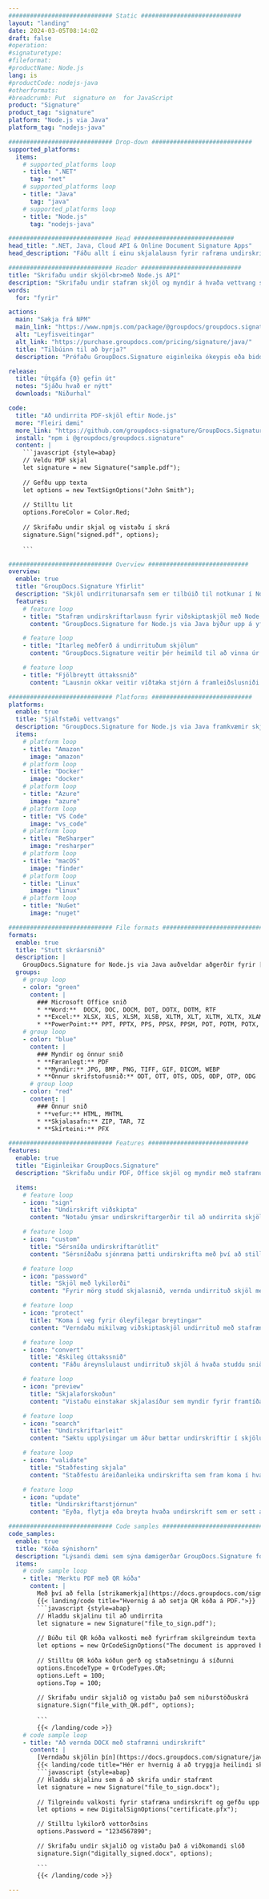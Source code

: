 ```yaml
---
############################# Static ############################
layout: "landing"
date: 2024-03-05T08:14:02
draft: false
#operation: 
#signaturetype: 
#fileformat: 
#productName: Node.js
lang: is
#productCode: nodejs-java
#otherformats: 
#breadcrumb: Put  signature on  for JavaScript
product: "Signature"
product_tag: "signature"
platform: "Node.js via Java"
platform_tag: "nodejs-java"

############################# Drop-down ############################
supported_platforms:
  items:
    # supported_platforms loop
    - title: ".NET"
      tag: "net"
    # supported_platforms loop
    - title: "Java"
      tag: "java"
    # supported_platforms loop
    - title: "Node.js"
      tag: "nodejs-java"

############################# Head ############################
head_title: ".NET, Java, Cloud API & Online Document Signature Apps"
head_description: "Fáðu allt í einu skjalalausn fyrir rafræna undirskrift fyrir .NET, Java og skýjaforrit. Skrifaðu undir algeng skjalasnið á netinu með því að nota einfaldan draga og sleppa eiginleika"

############################# Header ############################
title: "Skrifaðu undir skjöl<br>með Node.js API"
description: "Skrifaðu undir stafræn skjöl og myndir á hvaða vettvang sem er með því að nota sveigjanleg API og app byggðar lausnir fyrir forritara og endanotendur."
words:
  for: "fyrir"

actions:
  main: "Sækja frá NPM"
  main_link: "https://www.npmjs.com/package/@groupdocs/groupdocs.signature/"
  alt: "Leyfisveitingar"
  alt_link: "https://purchase.groupdocs.com/pricing/signature/java/"
  title: "Tilbúinn til að byrja?"
  description: "Prófaðu GroupDocs.Signature eiginleika ókeypis eða biddu um leyfi"

release:
  title: "Útgáfa {0} gefin út"
  notes: "Sjáðu hvað er nýtt"
  downloads: "Niðurhal"

code:
  title: "Að undirrita PDF-skjöl eftir Node.js"
  more: "Fleiri dæmi"
  more_link: "https://github.com/groupdocs-signature/GroupDocs.Signature-for-Node.js-via-Java/"
  install: "npm i @groupdocs/groupdocs.signature"
  content: |
    ```javascript {style=abap}   
    // Veldu PDF skjal
    let signature = new Signature("sample.pdf");
    
    // Gefðu upp texta
    let options = new TextSignOptions("John Smith");
    
    // Stilltu lit
    options.ForeColor = Color.Red;
    
    // Skrifaðu undir skjal og vistaðu í skrá
    signature.Sign("signed.pdf", options);
    
    ```

############################# Overview ############################
overview:
  enable: true
  title: "GroupDocs.Signature Yfirlit"
  description: "Skjöl undirritunarsafn sem er tilbúið til notkunar í Node.js forritum"
  features:
    # feature loop
    - title: "Stafræn undirskriftarlausn fyrir viðskiptaskjöl með Node.js"
      content: "GroupDocs.Signature for Node.js via Java býður upp á yfirgripsmikið sett af valkostum fyrir stafræna undirskrift fyrir PDF, Office skjöl og myndir. Texti, strikamerki, myndir, stafræn skilríki og lýsigögn eru í boði. Straumlínulagað skjalavinnsla tryggir skilvirkni."

    # feature loop
    - title: "Ítarleg meðferð á undirrituðum skjölum"
      content: "GroupDocs.Signature veitir þér heimild til að vinna úr undirrituðum skjölum. Leitaðu að og staðfestu undirskriftir með ýmsum forsendum. Að auki skaltu draga út nákvæmar skjalaupplýsingar eða búa til forskoðunarmyndir af síðum."

    # feature loop
    - title: "Fjölbreytt úttakssnið"
      content: "Lausnin okkar veitir víðtæka stjórn á framleiðslusniði undirritaðra skjala. Staðsetjið undirskriftir nákvæmlega á hvaða síðu sem er og sérsniðið útlit þeirra. Vistaðu undirrituð skjöl á fjölmörgum studdum sniðum og tryggðu þau mögulega með lykilorðum."

############################# Platforms ############################
platforms:
  enable: true
  title: "Sjálfstæði vettvangs"
  description: "GroupDocs.Signature for Node.js via Java framkvæmir skjalavinnslu með ýmsum stýrikerfum"
  items:
    # platform loop
    - title: "Amazon"
      image: "amazon"
    # platform loop
    - title: "Docker"
      image: "docker"
    # platform loop
    - title: "Azure"
      image: "azure"
    # platform loop
    - title: "VS Code"
      image: "vs_code"
    # platform loop
    - title: "ReSharper"
      image: "resharper"
    # platform loop
    - title: "macOS"
      image: "finder"
    # platform loop
    - title: "Linux"
      image: "linux"
    # platform loop
    - title: "NuGet"
      image: "nuget"

############################# File formats ############################
formats:
  enable: true
  title: "Stutt skráarsnið"
  description: |
    GroupDocs.Signature for Node.js via Java auðveldar aðgerðir fyrir [vinsæl skráarsnið](https://docs.groupdocs.com/signature/java/supported-document-formats/).
  groups:
    # group loop
    - color: "green"
      content: |
        ### Microsoft Office snið
        * **Word:**  DOCX, DOC, DOCM, DOT, DOTX, DOTM, RTF
        * **Excel:** XLSX, XLS, XLSM, XLSB, XLTM, XLT, XLTM, XLTX, XLAM, SXC, SpreadsheetML
        * **PowerPoint:** PPT, PPTX, PPS, PPSX, PPSM, POT, POTM, POTX, PPTM
    # group loop
    - color: "blue"
      content: |
        ### Myndir og önnur snið
        * **Færanlegt:** PDF
        * **Myndir:** JPG, BMP, PNG, TIFF, GIF, DICOM, WEBP
        * **Önnur skrifstofusnið:** ODT, OTT, OTS, ODS, ODP, OTP, ODG
      # group loop
    - color: "red"
      content: |
        ### Önnur snið
        * **vefur:** HTML, MHTML
        * **Skjalasafn:** ZIP, TAR, 7Z
        * **Skírteini:** PFX

############################# Features ############################
features:
  enable: true
  title: "Eiginleikar GroupDocs.Signature"
  description: "Skrifaðu undir PDF, Office skjöl og myndir með stafrænum undirskriftum"

  items:
    # feature loop
    - icon: "sign"
      title: "Undirskrift viðskipta"
      content: "Notaðu ýmsar undirskriftargerðir til að undirrita skjöl. Settu stafrænar undirskriftir nákvæmlega á hvaða síðu sem er."

    # feature loop
    - icon: "custom"
      title: "Sérsníða undirskriftarútlit"
      content: "Sérsníðaðu sjónræna þætti undirskrifta með því að stilla lit, leturgerð, ramma, snúning og fleira til að ná tilætluðum árangri."

    # feature loop
    - icon: "password"
      title: "Skjöl með lykilorði"
      content: "Fyrir mörg studd skjalasnið, vernda undirrituð skjöl með lykilorði til að auka öryggi."

    # feature loop
    - icon: "protect"
      title: "Koma í veg fyrir óleyfilegar breytingar"
      content: "Verndaðu mikilvæg viðskiptaskjöl undirrituð með stafrænum skilríkjum fyrir óheimilum breytingum."

    # feature loop
    - icon: "convert"
      title: "Æskileg úttakssnið"
      content: "Fáðu áreynslulaust undirrituð skjöl á hvaða studdu sniði sem er. Umbreyttu MS Word skjölum í PDF snið með auðveldum hætti."

    # feature loop
    - icon: "preview"
      title: "Skjalaforskoðun"
      content: "Vistaðu einstakar skjalasíður sem myndir fyrir framtíðarþarfir."

    # feature loop
    - icon: "search"
      title: "Undirskriftarleit"
      content: "Sæktu upplýsingar um áður bættar undirskriftir í skjölunum þínum."

    # feature loop
    - icon: "validate"
      title: "Staðfesting skjala"
      content: "Staðfestu áreiðanleika undirskrifta sem fram koma í hvaða skjali sem er."

    # feature loop
    - icon: "update"
      title: "Undirskriftarstjórnun"
      content: "Eyða, flytja eða breyta hvaða undirskrift sem er sett á hvaða skjalasíðu sem er."

############################# Code samples ############################
code_samples:
  enable: true
  title: "Kóða sýnishorn"
  description: "Lýsandi dæmi sem sýna dæmigerðar GroupDocs.Signature for Node.js via Java aðgerðir"
  items:
    # code sample loop
    - title: "Merktu PDF með QR kóða"
      content: |
        Með því að fella [strikamerkja](https://docs.groupdocs.com/signature/java/esign-document-with-qr-code-signature/) inn í sérstakar PDF skjalasíður getur það hagrætt viðskiptaferlum. Þessi hluti gefur dæmi um að bæta við QR kóða með því að nota GroupDocs.Signature for Node.js via Java.
        {{< landing/code title="Hvernig á að setja QR kóða á PDF.">}}
        ```javascript {style=abap}
        // Hladdu skjalinu til að undirrita
        let signature = new Signature("file_to_sign.pdf");
        
        // Búðu til QR kóða valkosti með fyrirfram skilgreindum texta
        let options = new QrCodeSignOptions("The document is approved by John Smith");
        
        // Stilltu QR kóða kóðun gerð og staðsetningu á síðunni
        options.EncodeType = QrCodeTypes.QR;
        options.Left = 100;
        options.Top = 100;
            
        // Skrifaðu undir skjalið og vistaðu það sem niðurstöðuskrá
        signature.Sign("file_with_QR.pdf", options);
        
        ```
        {{< /landing/code >}}
    # code sample loop
    - title: "Að vernda DOCX með stafrænni undirskrift"
      content: |
        [Verndaðu skjölin þín](https://docs.groupdocs.com/signature/java/esign-document-with-digital-signature/) með undirskriftum byggðar á stafrænum skilríkjum. Stafræn undirskrift verndar viðskiptaskjölin þín gegn efnisbreytingum.
        {{< landing/code title="Hér er hvernig á að tryggja heilindi skjalsins.">}}
        ```javascript {style=abap}   
        // Hladdu skjalinu sem á að skrifa undir stafrænt
        let signature = new Signature("file_to_sign.docx");
        
        // Tilgreindu valkosti fyrir stafræna undirskrift og gefðu upp slóðina að vottorðaskránni
        let options = new DigitalSignOptions("certificate.pfx");

        // Stilltu lykilorð vottorðsins
        options.Password = "1234567890";

        // Skrifaðu undir skjalið og vistaðu það á viðkomandi slóð
        signature.Sign("digitally_signed.docx", options);

        ```
        {{< /landing/code >}}

---
```

